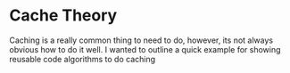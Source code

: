 Cache Theory
============

Caching is a really common thing to need to do, however, its not always obvious how to do it well.
I wanted to outline a quick example for showing reusable code algorithms to do caching

